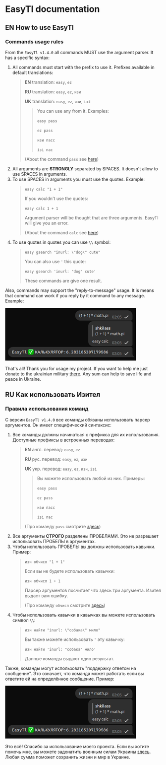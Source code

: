 # EasyTl documentation

## **EN** How to use EasyTl

### Commands usage rules
From the `EasyTl v1.4.0` all commands MUST use the argument parser. It has a specific syntax:

1. All commands must start with the prefix to use it. Prefixes available in default translations:
   >
   > **EN** translation: `easy`, `ez`
   > 
   > **RU** translation: `easy`, `ez`, `изи`
   > 
   > **UK** translation: `easy`, `ez`, `изи`, `ізі`
   > 
   >> You can use any from it. Examples:
   >>
   >>    `easy pass`
   >>
   >>    `ez pass`
   >>
   >>    `изи пасс`
   >>
   >>    `ізі пас`
   >>
   > (About the command `pass` see [here](../plugins/core-plugin.md#pass-command))
2. All arguments are **STRONGLY** separated by SPACES. It doesn't allow to use SPACES in arguments.
3. To use SPACES in arguments you must use the quotes. Example:
   >
   > `easy calc "1 + 1"`
   > 
   > If you wouldn't use the quotes:
   > 
   >`easy calc 1 + 1`
   > 
   > Argument parser will be thought that are three arguments. EasyTl will give you an error.
   > 
   > (About the command `calc` see [here](../plugins/core-plugin.md#calculator-command))
4. To use quotes in quotes you can use `\\` symbol:
   >
   > `easy gsearch "inurl: \"dog\" cute"`
   > 
   > You can also use `'` this quote:
   > 
   > `easy gsearch 'inurl: "dog" cute'`
   > 
   > These commands are give one result.

Also, commands may support the "reply-to-message" usage. It is means that command can work if you reply by it command to any message. 
Example:

![Reply-to-message usage screenshot](../screenshots/reply-to-message-usage.png)

That's all! Thank you for usage my project.
If you want to help me just donate to the ukrainian military [there](https://savelife.in.ua/en/donate-en). 
Any sum can help to save life and peace in Ukraine.

## **RU** Как использовать Изител

### Правила использования команд
С версии `EasyTl v1.4.0` все команды обязаны использовать парсер аргументов. Он имеет специфический синтаксис:

1. Все команды должны начинаться с префикса для их использования. Доступные префиксы в встроенных переводах:
   > **EN** англ. перевод: `easy`, `ez`
   > 
   > **RU** рус.  перевод: `easy`, `ez`, `изи`
   > 
   > **UK** укр.  перевод: `easy`, `ez`, `изи`, `ізі`
   > 
   >> Вы можете использовать любой из них. Примеры:
   >>
   >>    `easy pass`
   >>
   >>    `ez pass`
   >>
   >>    `изи пасс`
   >>
   >>    `ізі пас`
   >>
   > (Про команду `pass` смотрите [здесь](../plugins/core-plugin.md#команда-пасс))
2. Все аргументы **СТРОГО** разделены ПРОБЕЛАМИ. Это не разрешает использовать ПРОБЕЛЫ в аргументах.
3. Чтобы использовать ПРОБЕЛЫ вы должны использовать кавычки. Пример:
   > `изи обчисл "1 + 1"`
   > 
   > Если вы не будете использовать кавычки:
   > 
   > `изи обчисл 1 + 1`
   > 
   > Парсер аргументов посчитает что здесь три аргумента. Изител выдаст вам ошибку.
   > 
   > (Про команду `обчисл` смотрите [здесь](../plugins/core-plugin.md#команда-обчисл))
4. Чтобы использовать кавычки в кавычках вы можете использовать символ `\\`:
   > `изи найти "inurl: \"собака\" мило"`
   > 
   > Вы также можете использовать `'` эту кавычку:
   > 
   > `изи найти 'inurl: "собака" мило'`
   > 
   > Данные команды выдают один результат.

Также, команды могут использовать "поддержку ответом на сообщение". Это означает, что команда может работать если вы ответите ей на определённое сообщение. 
Пример:

![Reply-to-message usage screenshot](../screenshots/reply-to-message-usage.png)

Это всё! Спасибо за использование моего проекта.
Если вы хотите помочь мне, вы можете задонатить военным силам Украины [здесь](https://savelife.in.ua/en/donate-en). 
Любая сумма поможет сохранить жизни и мир в Украине.
